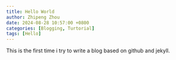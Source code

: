 ```yaml
---
title: Hello World
author: Zhipeng Zhou
date: 2024-08-28 10:57:00 +0800
categories: [Blogging, Turtorial]
tags: [Hello]
---
```


This is the first time i try to write a blog based on github and jekyll.


